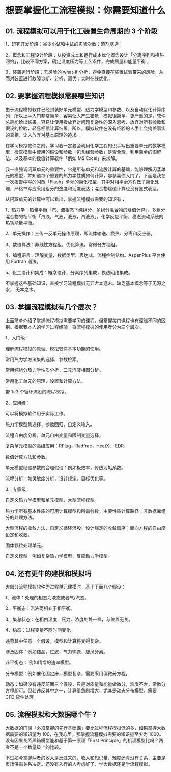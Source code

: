 # 想要掌握化工流程模拟：你需要知道什么

## 01. 流程模拟可以用于化工装置生命周期的 3 个阶段

1、研究开发阶段：减少小试和中试的实验次数；溶剂塞选；

2、概念和工程设计阶段：从投资成本和运行成本优化概念设计「分离序列和换热网络」，比较不同方案，确定温度压力等工艺条件，完成质量和能量平衡；

3、装置运行阶段：无风险的 what-if 分析，避免直接在装置试验带来的风险，从而对装置进行故障诊断、分析、调优；实时在线优化；

## 02. 要掌握流程模拟需要哪些知识

由于流程模拟软件已经封装好单元模型、热力学模型和参数、以及自动优化计算序列，所以上手入门非常简单，容易让人产生错觉：模拟很简单。更严重的是，软件总是能给出结果，容易让使用者放弃对问题复杂性的深入思考、放弃对所有参数和假设的检验，轻易相信计算结果。所以，模拟软件在没有经验的人手上会掩盖事实的真相，让人放弃对基本原理的追求。

在学习模拟软件之前，学习者一定要会利用化学工程知识手写出重要单元的数学模型，检查模型中使用的假设和参数「包含经验参数」是否合理，利用简单的图解法、以及基本的数值计算软件「例如 MS Excel」来求解。

我一直强调闪蒸单元的重要性，它是所有单元和流股计算的基础，能够理解闪蒸单元的模型，并知道每个重要的热力学性质如何计算，那恭喜你入门了。下面是我在一次报告中写的闪蒸「Flash」单元的简化模型，其中对相平衡方程做了简化处理，严格书写应采用组分的逸度和活度表达；混合物焓值计算也没有显式表达。

从闪蒸单元的计算中可以看出，掌握流程模拟需要的知识有：

1、热力学：热量平衡「汽、液相态下纯组分、多组分混合物的焓值计算」，多组分混合物的相平衡「汽液，气液，液液，汽液液」，化学反应平衡，稳态流动系统的热功能量平衡。

2、单元操作：三传一反单元操作原理，即流体输送、换热、分离和反应器。

3、数值算法：非线性方程组，优化算法，常微分方程组。

4、编程语言：理解变量、数据类型、表达式、流程控制结构。AspenPlus 平台使用 Fortran 语法。

5、化工设计和集成：概念设计，分离序列集成，换热网络集成。

不掌握这些基础知识，直接学习流程模拟无异舍本逐末。缺乏基本概念等于无源之水， 无本之木。

## 03. 掌握流程模拟有几个层次？

上面简单介绍了掌握流程模拟需要学习的课程，但掌握每门课程也有深浅不同的区别。根据我本人的学习过程经验，将流程模拟的使用者分为三个层次。

1、入门级：

理解流程模拟的原理、模拟软件基本功能的使用。

常用热力学方法集的选择、参数检索。

常用纯组分热力学性质分析，二元汽液相图分析。

常用化工单元的原理、设置和计算方法。

带 1~3 个循环流股的流程模拟。

2、应用级：

可以将模拟软件用于实际工作。

热力学模型集选择、参数回归、自定义输入。

流程自由度分析，单元自由变量和限制变量选择。

复杂单元模型的高级应用：RPlug、Radfrac、HeatX、 EDR。

数值计算方法和参数。

单元模型经验参数的合理假设：例如板效率，传热污垢系数。

流程分析：如灵敏度分析，设计规定，目标优化等。

3、专家级：

自定义热力学模型和单元模型，大型流程模型。

热力学所有基本性质的可用计算模型和所需参数，主要性质计算路径；非数据库组分的处理方法。

大型流程的收敛方法，自定义循环流股、设计规定的收敛顺序；面向方程的自由度设定和收敛。

固体颗粒处理单元。

自定义模型：例如复杂热力学模型、反应动力学模型。

## 04. 还有更牛的建模和模拟吗

大部分流程模拟软件为过程单元建模时，基于下面几个假设：

1、流体：处理的相态为液态或者气/汽态。

2、平衡态：汽液两相处于相平衡。

3、集总状态：在相内温度、压力、浓度处处一样，与位置无关。

4、稳态：过程变量不随时间变化。

违背其中任意一个假设，模型和计算将变得复杂。

涉及固体：例如结晶，过滤，气力输送，旋风分离。

非平衡态： 例如精馏的速率模型。

分布模型：例如催化固定床，模型复杂，需要采用偏微分方程。

动态：如果没有违反前面三个假设，只是对质量和能量做微分，难度不大，常微分方程即可。但若违反其中之一，计算量急剧增大，尤其是动态分布模型，需要 CFD 软件处理。

## 05. 流程模拟和大数据哪个牛？

大数据的门槛「必须掌握的先行基础课」要比过程流程模拟低的多，如果掌握大数据需要的知识量为 100，在我心里，那掌握流程模拟需要的知识量至少为 1000。没有因果关系黑箱模型能和基于第一原理「First Principle」的机理模型比吗？两者不是一个数量级上的比较。

不过如今掌握两者的收入是反过来的，收入和知识量、难度还真没有关系，主要是市场供需关系决定。还没有入行的人考虑好了，学大数据还是学流程模拟。

